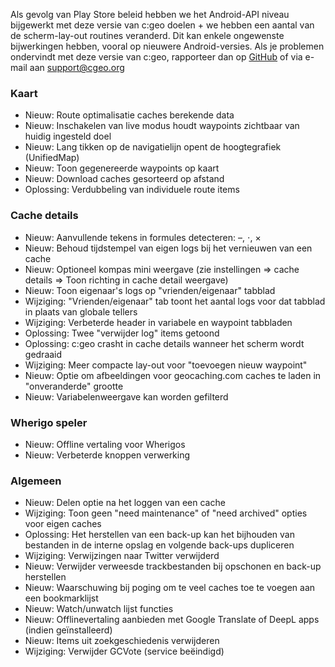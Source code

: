 Als gevolg van Play Store beleid hebben we het Android-API niveau bijgewerkt met deze versie van c:geo doelen + we hebben een aantal van de scherm-lay-out routines veranderd. Dit kan enkele ongewenste bijwerkingen hebben, vooral op nieuwere Android-versies. Als je problemen ondervindt met deze versie van c:geo, rapporteer dan op [GitHub](https://github.com/cgeo/cgeo) of via e-mail aan [support@cgeo.org](mailto:support@cgeo.org)

### Kaart
- Nieuw: Route optimalisatie caches berekende data
- Nieuw: Inschakelen van live modus houdt waypoints zichtbaar van huidig ingesteld doel
- Nieuw: Lang tikken op de navigatielijn opent de hoogtegrafiek (UnifiedMap)
- Nieuw: Toon gegenereerde waypoints op kaart
- Nieuw: Download caches gesorteerd op afstand
- Oplossing: Verdubbeling van individuele route items

### Cache details
- Nieuw: Aanvullende tekens in formules detecteren: –, ⋅, ×
- Nieuw: Behoud tijdstempel van eigen logs bij het vernieuwen van een cache
- Nieuw: Optioneel kompas mini weergave (zie instellingen => cache details => Toon richting in cache detail weergave)
- Nieuw: Toon eigenaar's logs op "vrienden/eigenaar" tabblad
- Wijziging: "Vrienden/eigenaar" tab toont het aantal logs voor dat tabblad in plaats van globale tellers
- Wijziging: Verbeterde header in variabele en waypoint tabbladen
- Oplossing: Twee "verwijder log" items getoond
- Oplossing: c:geo crasht in cache details wanneer het scherm wordt gedraaid
- Wijziging: Meer compacte lay-out voor "toevoegen nieuw waypoint"
- Nieuw: Optie om afbeeldingen voor geocaching.com caches te laden in "onveranderde" grootte
- Nieuw: Variabelenweergave kan worden gefilterd

### Wherigo speler
- Nieuw: Offline vertaling voor Wherigos
- Nieuw: Verbeterde knoppen verwerking

### Algemeen
- Nieuw: Delen optie na het loggen van een cache
- Wijziging: Toon geen "need maintenance" of "need archived" opties voor eigen caches
- Oplossing: Het herstellen van een back-up kan het bijhouden van bestanden in de interne opslag en volgende back-ups dupliceren
- Wijziging: Verwijzingen naar Twitter verwijderd
- Nieuw: Verwijder verweesde trackbestanden bij opschonen en back-up herstellen
- Nieuw: Waarschuwing bij poging om te veel caches toe te voegen aan een bookmarklijst
- Nieuw: Watch/unwatch lijst functies
- Nieuw: Offlinevertaling aanbieden met Google Translate of DeepL apps (indien geïnstalleerd)
- Nieuw: Items uit zoekgeschiedenis verwijderen
- Wijziging: Verwijder GCVote (service beëindigd)
